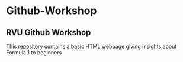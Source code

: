 # Github-Workshop
RVU Github Workshop 
-------------------------
This repository contains a basic HTML webpage giving insights about Formula 1 to beginners
